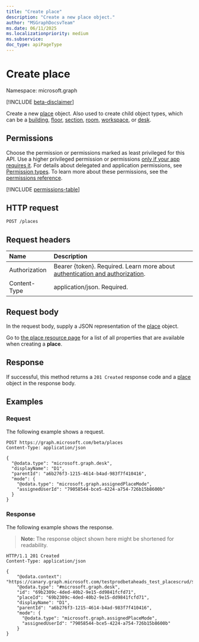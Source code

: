 ```yaml
---
title: "Create place"
description: "Create a new place object."
author: "MSGraphDocsvTeam"
ms.date: 06/11/2025
ms.localizationpriority: medium
ms.subservice:
doc_type: apiPageType
---
```


# Create place

Namespace: microsoft.graph

[!INCLUDE [beta-disclaimer](../../includes/beta-disclaimer.md)]

Create a new [place](../resources/place.md) object. Also used to create child object types, which can be a [building](../resources/building.md), [floor](../resources/floor.md), [section](../resources/section.md), [room](../resources/room.md), [workspace](../resources/workspace.md), or [desk](../resources/desk.md).

## Permissions

Choose the permission or permissions marked as least privileged for this API. Use a higher privileged permission or permissions [only if your app requires it](/graph/permissions-overview#best-practices-for-using-microsoft-graph-permissions). For details about delegated and application permissions, see [Permission types](/graph/permissions-overview#permission-types). To learn more about these permissions, see the [permissions reference](/graph/permissions-reference).

<!-- {
  "blockType": "permissions",
  "name": "place-post-places-permissions"
}
-->
[!INCLUDE [permissions-table](../includes/permissions/place-post-places-permissions.md)]

## HTTP request

<!-- {
  "blockType": "ignored"
}
-->
``` http
POST /places
```

## Request headers

|Name|Description|
|:---|:---|
|Authorization |Bearer {token}. Required. Learn more about [authentication and authorization](/graph/auth/auth-concepts). |
|Content-Type |application/json. Required. |

## Request body

In the request body, supply a JSON representation of the [place](../resources/place.md) object.

Go to [the place resource page](../resources/place.md) for a list of all properties that are available when creating a **place**.

## Response

If successful, this method returns a `201 Created` response code and a [place](../resources/place.md) object in the response body.

## Examples

### Request

The following example shows a request.
<!-- {
  "blockType": "request",
  "name": "create_place_from_places"
}
-->
``` http
POST https://graph.microsoft.com/beta/places
Content-Type: application/json

{
  "@odata.type": "microsoft.graph.desk",
  "displayName": "D1",
  "parentId": "a6b276f3-1215-4614-b4ad-983f7f410416",
  "mode": {
    "@odata.type": "microsoft.graph.assignedPlaceMode",
    "assignedUserId": "79058544-bce5-4224-a754-726b15b8600b"
  }
}
```

### Response

The following example shows the response.
>**Note:** The response object shown here might be shortened for readability.
<!-- {
  "blockType": "response",
  "truncated": true,
  "@odata.type": "microsoft.graph.place"
}
-->
``` http
HTTP/1.1 201 Created
Content-Type: application/json

{
    "@odata.context": "https://canary.graph.microsoft.com/testprodbetaheads_test_placescrud/$metadata#places/$entity",
    "@odata.type": "#microsoft.graph.desk",
    "id": "69b2309c-4ded-40b2-9e15-dd9841fcfd71",
    "placeId": "69b2309c-4ded-40b2-9e15-dd9841fcfd71",
    "displayName": "D1",
    "parentId": "a6b276f3-1215-4614-b4ad-983f7f410416",
    "mode": {
      "@odata.type": "microsoft.graph.assignedPlaceMode",
      "assignedUserId": "79058544-bce5-4224-a754-726b15b8600b"
    }
}
```

